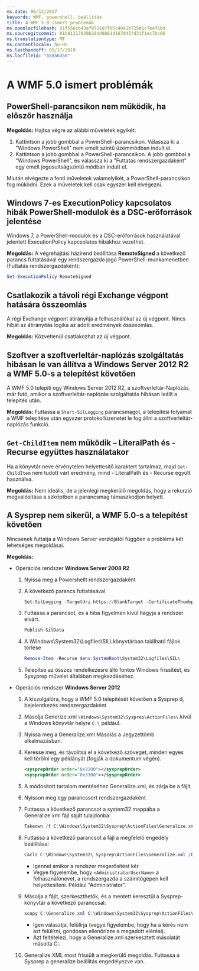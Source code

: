 ```yaml
---
ms.date: 06/12/2017
keywords: WMF, powershell, beállítás
title: A WMF 5.0 ismert problémák
ms.openlocfilehash: 91f556cb43ef971107f05c4041b725b1c7e4f1bd
ms.sourcegitcommit: 01b81317029b28dd9b61d167045fd31f1ec7bc06
ms.translationtype: MT
ms.contentlocale: hu-HU
ms.lasthandoff: 05/17/2019
ms.locfileid: "65856356"
---
```

# <a name="known-issues-in-wmf-50"></a>A WMF 5.0 ismert problémák

## <a name="powershell-shortcuts-are-broken-when-used-for-the-first-time"></a>PowerShell-parancsikon nem működik, ha először használja

**Megoldás:** Hajtsa végre az alábbi műveletek egyikét:

1. Kattintson a jobb gombbal a PowerShell-parancsikon. Válassza ki a "Windows PowerShell" nem emelt szintű üzemmódban indult el.
2. Kattintson a jobb gombbal a PowerShell-parancsikon. A jobb gombbal a "Windows PowerShell", és válassza ki a "Futtatás rendszergazdaként" egy emelt jogosultságszintű módban indult el.

Miután elvégezte a fenti műveletek valamelyikét, a PowerShell-parancsikon fog működni. Ezek a műveletek kell csak egyszer kell elvégezni.

## <a name="powershell-modules-and-dsc-resources-report-errors-about-executionpolicy-on-windows-7"></a>Windows 7-es ExecutionPolicy kapcsolatos hibák PowerShell-modulok és a DSC-erőforrások jelentése

Windows 7, a PowerShell-modulok és a DSC-erőforrások használatával jelentett ExecutionPolicy kapcsolatos hibákhoz vezethet.

**Megoldás:** A végrehajtási házirend beállítása **RemoteSigned** a következő parancs futtatásával egy rendszergazda jogú PowerShell-munkamenetben (Futtatás rendszergazdaként):

```powershell
Set-ExecutionPolicy RemoteSigned
```

## <a name="connecting-to-an-old-remote-exchange-endpoint-causes-a-crash"></a>Csatlakozik a távoli régi Exchange végpont hatására összeomlás

A régi Exchange végpont átirányítja a felhasználókat az új végpont. Nincs hibát az átirányítás logika az adott eredmények összeomlás.

**Megoldás:** Közvetlenül csatlakozhat az új végpont.

## <a name="software-inventory-logging-feature-is-erroneously-stopped-after-wmf-50-installation-on-windows-server-2012-r2"></a>Szoftver a szoftverleltár-naplózás szolgáltatás hibásan le van állítva a Windows Server 2012 R2 a WMF 5.0-s a telepítést követően

A WMF 5.0 telepíti egy Windows Server 2012 R2, a szoftverleltár-Naplózás már futó, amikor a szoftverleltár-naplózás szolgáltatás hibásan leállt a telepítés után.

**Megoldás:** Futtassa a `Start-SilLogging` parancsmagot, a telepítési folyamat a WMF telepítése után egyszer protokollüzenetet le fog állni a szoftverleltár-naplózás funkció.

## <a name="get-childitem-does-not-work-if--literalpath-and--recurse-are-used-together"></a>`Get-ChildItem` nem működik – LiteralPath és - Recurse együttes használatakor

Ha a könyvtár neve érvénytelen helyettesítő karaktert tartalmaz, majd `Get-ChildItem` nem tudott várt eredmény, mind - LiteralPath és - Recurse együtt használva.

**Megoldás:** Nem ideális, de a jelenlegi megkerülő megoldás, hogy a rekurzió megvalósítása a szkriptben a parancsmag támaszkodjon helyett.

## <a name="sysprep-fails-after-wmf-50-installation"></a>A Sysprep nem sikerül, a WMF 5.0-s a telepítést követően

Nincsenek futtatja a Windows Server verziójától függően a probléma két lehetséges megoldásai.

**Megoldás:**

- Operációs rendszer **Windows Server 2008 R2**
  1. Nyissa meg a Powershellt rendszergazdaként
  2. A következő parancs futtatásával

     ```powershell
     Set-SilLogging -TargetUri https://BlankTarget -CertificateThumbprint 0123456789
     ```

  3. Futtassa a parancsot, és a hiba figyelmen kívül hagyja a rendszer elvárt.

     ```powershell
     Publish-SilData
     ```

  4. A \Windows\System32\Logfiles\SIL\ könyvtárban található fájlok törlése

     ```powershell
     Remove-Item -Recurse $env:SystemRoot\System32\Logfiles\SIL\
     ```

  5. Telepítse az összes rendelkezésre álló fontos Windows frissítést, és Sysyprep művelet általában megkezdéséhez.

- Operációs rendszer **Windows Server 2012**
  1. A kiszolgálóra, hogy a WMF 5.0 telepítését követően a Sysprep d, bejelentkezés rendszergazdaként.
  2. Másolja Generize.xml `\Windows\System32\Sysprep\ActionFiles\` kívül a Windows könyvtár helyre `C:\` például.
  3. Nyissa meg a Generalize.xml Másolás a Jegyzettömb alkalmazásban.
  4. Keresse meg, és távolítsa el a következő szöveget, minden egyes kell törölni egy példányát (fogják a dokumentum végén).

     ```xml
     <sysprepOrder order="0x3200"></sysprepOrder>
     <sysprepOrder order="0x3300"></sysprepOrder>
     ```

  5. A módosított tartalom mentéséhez Generalize.xml, és zárja be a fájlt.
  6. Nyisson meg egy parancssort rendszergazdaként
  7. Futtassa a következő parancsot a system32 mappába a Generalize.xml fájl saját tulajdonba:

     ```powershell
     Takeown /f C:\Windows\System32\Sysprep\ActionFiles\Generalize.xml
     ```

  8. Futtassa a következő parancsot a fájl a megfelelő engedély beállítása:

     ```powershell
     Cacls C:\Windows\System32\ Sysprep\ActionFiles\Generalize.xml /G `<AdministratorUserName>`:F
     ```

     - Igennel amikor a rendszer megerősítést kér.
     - Vegye figyelembe, hogy `<AdministratorUserName>` a felhasználónevet, a rendszergazda a számítógépen kell helyettesíteni. Például "Administrator".

  9. Másolja a fájlt, szerkeszthetők, és a mentett keresztül a Sysprep-könyvtár a következő paranccsal:

     ```powershell
     xcopy C:\Generalize.xml C:\Windows\System32\Sysprep\ActionFiles\Generalize.xml
     ```

     - Igen választja, felülírja (vegye figyelembe, hogy ha a kérés nem azt felülírni, gondosan ellenőrizze a megadott elérési).
     - Azt feltételezi, hogy a Generalize.xml szerkesztett másolatát másolta C:\.

  10. Generalize.XML most frissült a megkerülő megoldás. Futtassa a Sysprep a generalize beállítás engedélyezve van.